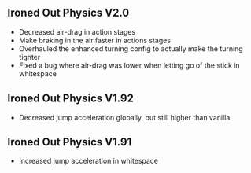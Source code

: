 ## Ironed Out Physics V2.0
- Decreased air-drag in action stages
- Make braking in the air faster in actions stages
- Overhauled the enhanced turning config to actually make the turning tighter
- Fixed a bug where air-drag was lower when letting go of the stick in whitespace


## Ironed Out Physics V1.92
- Decreased jump acceleration globally, but still higher than vanilla


## Ironed Out Physics V1.91
- Increased jump acceleration in whitespace
